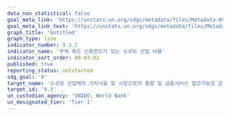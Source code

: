 ```yaml
---
data_non_statistical: false
goal_meta_link: 'https://unstats.un.org/sdgs/metadata/files/Metadata-09-03-02.pdf'
goal_meta_link_text: 'https://unstats.un.org/sdgs/metadata/files/Metadata-09-03-02.pdf'
graph_title: 'Untitled'
graph_type: line
indicator_number: 9.3.2
indicator_name: '부채 혹은 신용한도가 있는 소규모 산업 비율'
indicator_sort_order: 09-03-02
published: true
reporting_status: notstarted
sdg_goal: '9'
target_name: '소규모 산업체의 가치사슬 및 시장으로의 통합 및 금융서비스 접근가능성 강화(특히 개도국)'
target_id: '9.3'
un_custodian_agency: 'UNIDO, World Bank'
un_designated_tier: 'Tier I'
---
```

